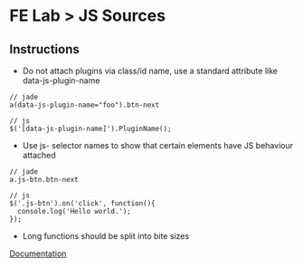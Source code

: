 FE Lab > JS Sources
=================

Instructions
-------------

- Do not attach plugins via class/id name, use a standard attribute like data-js-plugin-name
```
// jade
a(data-js-plugin-name="foo").btn-next

// js
$('[data-js-plugin-name]').PluginName();
```
- Use js- selector names to show that certain elements have JS behaviour attached  
``` 
// jade
a.js-btn.btn-next

// js
$('.js-btn').on('click', function(){
  console.log('Hello world.');
});
```

- Long functions should be split into bite sizes

[Documentation](https://loweproferotech.atlassian.net/wiki/display/IL/The+JavaScript+Standard)